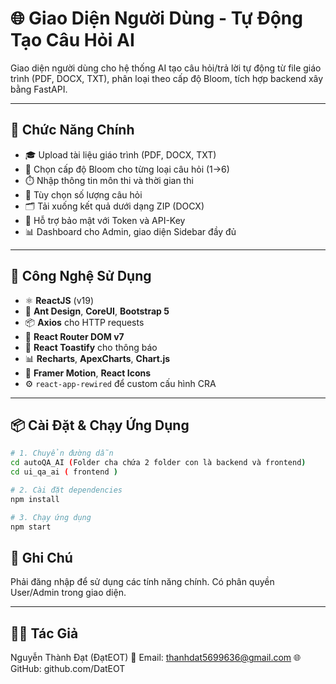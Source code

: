# 🌐 Giao Diện Người Dùng - Tự Động Tạo Câu Hỏi AI

Giao diện người dùng cho hệ thống AI tạo câu hỏi/trả lời tự động từ file giáo trình (PDF, DOCX, TXT), phân loại theo cấp độ Bloom, tích hợp backend xây bằng FastAPI.

---

## 🚀 Chức Năng Chính

- 🎓 Upload tài liệu giáo trình (PDF, DOCX, TXT)
- 🧠 Chọn cấp độ Bloom cho từng loại câu hỏi (1→6)
- ⏱️ Nhập thông tin môn thi và thời gian thi
- 🧾 Tùy chọn số lượng câu hỏi
- 🗂️ Tải xuống kết quả dưới dạng ZIP (DOCX)
- 🔐 Hỗ trợ bảo mật với Token và API-Key
- 📊 Dashboard cho Admin, giao diện Sidebar đầy đủ

---

## 🧰 Công Nghệ Sử Dụng

- ⚛️ **ReactJS** (v19)
- 💅 **Ant Design**, **CoreUI**, **Bootstrap 5**
- 📦 **Axios** cho HTTP requests
- 🧩 **React Router DOM v7**
- 🎉 **React Toastify** cho thông báo
- 📊 **Recharts**, **ApexCharts**, **Chart.js**
- 🧠 **Framer Motion**, **React Icons**
- ⚙️ `react-app-rewired` để custom cấu hình CRA

---

## 📦 Cài Đặt & Chạy Ứng Dụng

```bash
# 1. Chuyển đường dẫn
cd autoQA_AI (Folder cha chứa 2 folder con là backend và frontend)
cd ui_qa_ai ( frontend )

# 2. Cài đặt dependencies
npm install

# 3. Chạy ứng dụng
npm start
```

## 📌 Ghi Chú

Phải đăng nhập để sử dụng các tính năng chính.
Có phân quyền User/Admin trong giao diện.

---

## 🧑‍💻 Tác Giả

Nguyễn Thành Đạt (ĐạtEOT)
📧 Email: thanhdat5699636@gmail.com
🌐 GitHub: github.com/DatEOT
